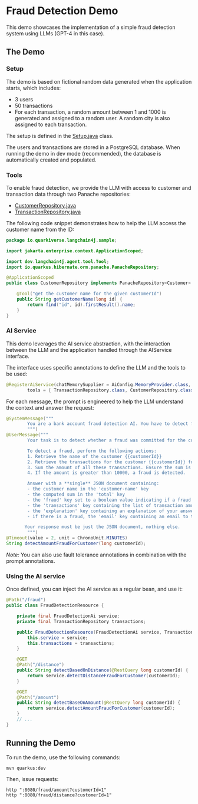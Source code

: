# Fraud Detection Demo

This demo showcases the implementation of a simple fraud detection system using LLMs (GPT-4 in this case).

## The Demo

### Setup

The demo is based on fictional random data generated when the application starts, which includes:

- 3 users
- 50 transactions
- For each transaction, a random amount between 1 and 1000 is generated and assigned to a random user. A random city is also assigned to each transaction.

The setup is defined in the [Setup.java](./src/main/java/io/quarkiverse/langchain4j/samples/Setup.java) class.

The users and transactions are stored in a PostgreSQL database. When running the demo in dev mode (recommended), the database is automatically created and populated.

### Tools

To enable fraud detection, we provide the LLM with access to customer and transaction data through two Panache repositories:

- [CustomerRepository.java](./src/main/java/io/quarkiverse/langchain4j/samples/CustomerRepository.java)
- [TransactionRepository.java](./src/main/java/io/quarkiverse/langchain4j/samples/TransactionRepository.java)

The following code snippet demonstrates how to help the LLM access the customer name from the ID:

```java
package io.quarkiverse.langchain4j.sample;

import jakarta.enterprise.context.ApplicationScoped;

import dev.langchain4j.agent.tool.Tool;
import io.quarkus.hibernate.orm.panache.PanacheRepository;

@ApplicationScoped
public class CustomerRepository implements PanacheRepository<Customer> {

    @Tool("get the customer name for the given customerId")
    public String getCustomerName(long id) {
        return find("id", id).firstResult().name;
    }
}
```

### AI Service

This demo leverages the AI service abstraction, with the interaction between the LLM and the application handled through the AIService interface.

The interface uses specific annotations to define the LLM and the tools to be used:

```java
@RegisterAiService(chatMemorySupplier = AiConfig.MemoryProvider.class,
        tools = { TransactionRepository.class, CustomerRepository.class })
```

For each message, the prompt is engineered to help the LLM understand the context and answer the request:

```java
@SystemMessage("""
        You are a bank account fraud detection AI. You have to detect frauds in transactions.
        """)
@UserMessage("""
        Your task is to detect whether a fraud was committed for the customer {{customerId}}.

        To detect a fraud, perform the following actions:
        1. Retrieve the name of the customer {{customerId}}
        2. Retrieve the transactions for the customer {{customerId}} for the last 15 minutes.
        3. Sum the amount of all these transactions. Ensure the sum is correct.
        4. If the amount is greater than 10000, a fraud is detected.

        Answer with a **single** JSON document containing:
        - the customer name in the 'customer-name' key
        - the computed sum in the 'total' key
        - the 'fraud' key set to a boolean value indicating if a fraud was detected
        - the 'transactions' key containing the list of transaction amounts
        - the 'explanation' key containing an explanation of your answer, especially how the sum is computed.
        - if there is a fraud, the 'email' key containing an email to the customer {{customerId}} to warn him about the fraud. The text must be formal and polite. It must ask the customer to contact the bank ASAP.

       Your response must be just the JSON document, nothing else.
        """)
@Timeout(value = 2, unit = ChronoUnit.MINUTES)
String detectAmountFraudForCustomer(long customerId);
```

_Note:_ You can also use fault tolerance annotations in combination with the prompt annotations.

### Using the AI service

Once defined, you can inject the AI service as a regular bean, and use it:

```java
@Path("/fraud")
public class FraudDetectionResource {

    private final FraudDetectionAi service;
    private final TransactionRepository transactions;

    public FraudDetectionResource(FraudDetectionAi service, TransactionRepository transactions) {
        this.service = service;
        this.transactions = transactions;
    }

    @GET
    @Path("/distance")
    public String detectBasedOnDistance(@RestQuery long customerId) {
        return service.detectDistanceFraudForCustomer(customerId);
    }

    @GET
    @Path("/amount")
    public String detectBaseOnAmount(@RestQuery long customerId) {
        return service.detectAmountFraudForCustomer(customerId);
    }
    // ...
}
```

## Running the Demo

To run the demo, use the following commands:

```shell
mvn quarkus:dev
```
Then, issue requests:

```shell
http ":8080/fraud/amount?customerId=1"
http ":8080/fraud/distance?customerId=1"
```
